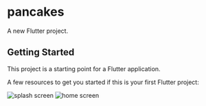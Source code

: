 # pancakes

A new Flutter project.

## Getting Started

This project is a starting point for a Flutter application.

A few resources to get you started if this is your first Flutter project:


![splash screen](https://user-images.githubusercontent.com/94794671/176011124-47cb7adf-7d81-423e-bcc9-9621559c1c39.png)
![home screen](https://user-images.githubusercontent.com/94794671/176011268-87d4e9c8-bea5-4865-b001-332c7abb0c2d.png)
